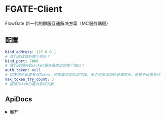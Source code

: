 # FGATE-Client

FlowGate 新一代的群服互通解决方案（MC服务端侧）

## 配置
```yaml
bind_address: 127.0.0.1
# 我们应该监听哪个地址？
bind_port: 7800
# 我们应将WebSocket服务器绑定到哪个端口？
auth_token: null
# 如果您已设置节点Token，则需要添加验证字段，反之无需添加验证请求头，但是不设置节点Token（设置为null）并不是推荐的做法，除非您的FGate Nexus与节点在同一台设备，并且节点监听`127.0.0.1`,否则您的Minecraft服务器可能面临被攻击的风险
max_token_try_count: 3
# 错误Token的最大尝试次数
```


## ApiDocs

<details><summary>展开</summary>

### 在连接时

当您与节点（即MC服务端侧FGate）建立连接时，FGate会返回一个Hello包

#### Hello包
```json
{
  "id": 102,
  "result": {
    "status": "success",
    "message": "Welcome [您的SessionID] to connect FGate",
    "client_id": "[您的SessionID]"
  }
}
```
#### 登录/验证
请在请求头加入`Authorization`字段，值为`Bearer  [您的节点Token]`，我们将在建立连接时进行验证。

</details>